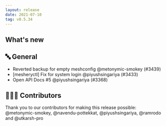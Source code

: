 ```yaml
---
layout: release
date: 2021-07-10
tag: v0.5.34
---
```


## What's new

## 🔤 General

- Reverted backup for empty meshconfig @metonymic-smokey (#3439)
- [mesheryctl] Fix for system login @piyushsingariya (#3433)
- Open API Docs #5 @piyushsingariya (#3368)

## 👨🏽‍💻 Contributors

Thank you to our contributors for making this release possible:
@metonymic-smokey, @navendu-pottekkat, @piyushsingariya, @ramrodo and @utkarsh-pro
